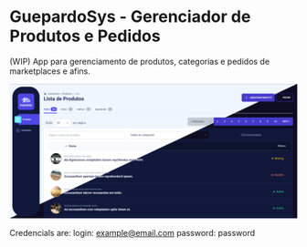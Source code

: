 # GuepardoSys - Gerenciador de Produtos e Pedidos

(WIP) App para gerenciamento de produtos, categorias e pedidos de marketplaces e afins.

![alt text](https://github.com/dougkusanagi/guepardosys-hub/blob/main/docs/screenshot-themes.png?raw=true)

Credencials are:
login: example@email.com
password: password
